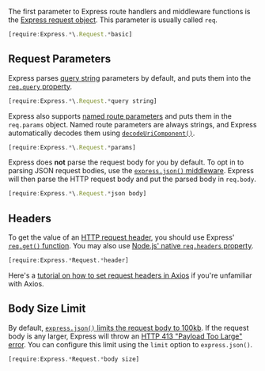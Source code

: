 The first parameter to Express route handlers and middleware functions is
the [Express request object](https://expressjs.com/en/api.html#req). This
parameter is usually called `req`.

```javascript
[require:Express.*\.Request.*basic]
```

Request Parameters
------------------

Express parses [query string](https://en.wikipedia.org/wiki/Query_string) parameters by default, and puts them into the [`req.query` property](https://expressjs.com/en/api.html#req.query).

```javascript
[require:Express.*\.Request.*query string]
```

Express also supports [named route parameters](https://expressjs.com/en/api.html#req.params) and puts them in the `req.params` object. Named route parameters are always strings, and
Express automatically decodes them using [`decodeUriComponent()`](https://developer.mozilla.org/en-US/docs/Web/JavaScript/Reference/Global_Objects/decodeURIComponent).

```javascript
[require:Express.*\.Request.*params]
```

Express does **not** parse the request body for you by default. To opt in to
parsing JSON request bodies, use the [`express.json()` middleware](https://expressjs.com/en/api.html#express.json). Express will then parse
the HTTP request body and put the parsed body in `req.body`.

```javascript
[require:Express.*\.Request.*json body]
```

Headers
-------

To get the value of an [HTTP request header](https://developer.mozilla.org/en-US/docs/Glossary/Request_header), you should use Express' [`req.get()` function](https://expressjs.com/en/api.html#req.get). You may also use [Node.js' native `req.headers` property](https://nodejs.org/api/http.html#http_message_headers).

```javascript
[require:Express.*Request.*header]
```

Here's a [tutorial on how to set request headers in Axios](/tutorials/axios/headers)
if you're unfamiliar with Axios.

Body Size Limit
---------------

By default, [`express.json()` limits the request body to 100kb](https://expressjs.com/en/api.html#express.json). If the request body is any larger, Express will throw an [HTTP 413 "Payload Too Large" error](https://developer.mozilla.org/en-US/docs/Web/HTTP/Status/413). You can configure this limit using the `limit` option to `express.json()`.

```javascript
[require:Express.*Request.*body size]
```